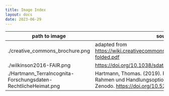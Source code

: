 ```yaml
---
title: Image Index
layout: docs
date: 2023-06-29
---
```


path to image | source | license
--- | --- | ---
./creative_commons_brochure.png | adapted from https://wiki.creativecommons.org/images/0/01/6licenses-folded.pdf | [CC BY 4.0](https://creativecommons.org/licenses/by/4.0/legalcode)
./wilkinson2016-FAIR.png | https://doi.org/10.1038/sdata.2016.18
./Hartmann_TerraIncognita-Forschungsdaten-RechtlicheHeimat.png | Hartmann, Thomas. (2019). Rechtsfragen: Institutioneller Rahmen und Handlungsoptionen für universitäres FDM. Zenodo. https://doi.org/10.5281/zenodo.2654306 | [CC BY 4.0](https://creativecommons.org/licenses/by/4.0/legalcode)